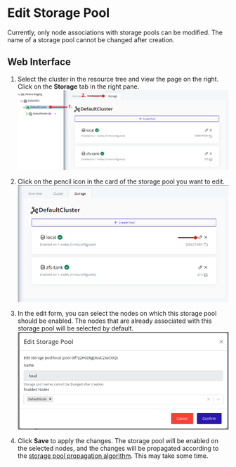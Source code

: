 # Edit Storage Pool
Currently, only node associations with storage pools can be modified. The name of a storage pool cannot be changed after creation.

## Web Interface
1. Select the cluster in the resource tree and view the page on the right. Click on the **Storage** tab in the right pane.
   ![Storage Page](./images/00-cluster-storage-pools.png)

2. Click on the pencil icon in the card of the storage pool you want to edit.
   ![Edit Pool Button](./images/06-edit-pool-button.png)

3. In the edit form, you can select the nodes on which this storage pool should be enabled. The nodes that are already associated with this storage pool will be selected by default.
   ![Edit Pool Form](./images/07-edit-pool-form.png)

4. Click **Save** to apply the changes. The storage pool will be enabled on the selected nodes, and the changes will be propagated according to the [storage pool propagation algorithm](./propagation.md). This may take some time.
